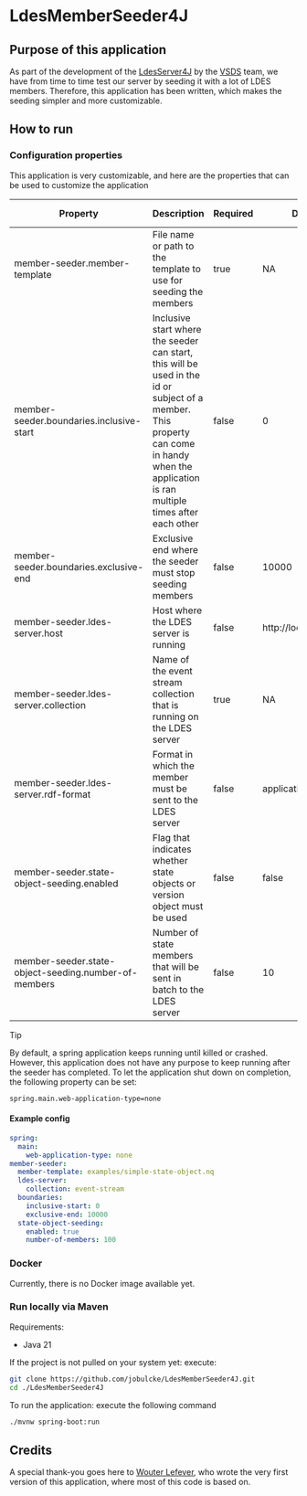 # LdesMemberSeeder4J

## Purpose of this application

As part of the development of the [LdesServer4J](https://github.com/Informatievlaanderen/VSDS-LDESServer4J) by
the [VSDS](https://www.vlaanderen.be/digitaal-vlaanderen/onze-oplossingen/vlaamse-smart-data-space) team, we have from
time to time test our server by seeding it with a lot of LDES members. Therefore, this application has been written,
which makes the seeding simpler and more customizable.

## How to run

### Configuration properties

This application is very customizable, and here are the properties that can be used to customize the application

| Property                                             | Description                                                                                                                                                                                 | Required | Default               | Example               | Supported values                    |
|------------------------------------------------------|---------------------------------------------------------------------------------------------------------------------------------------------------------------------------------------------|----------|-----------------------|-----------------------|-------------------------------------|
| member-seeder.member-template                        | File name or path to the template to use for seeding the members                                                                                                                            | true     | NA                    | example-member.ttl    | Relative and absolute file paths    |
| member-seeder.boundaries.inclusive-start             | Inclusive start where the seeder can start, this will be used in the id or subject of a member. This property can come in handy when the application is ran multiple times after each other | false    | 0                     | 100                   | Integer value                       |
| member-seeder.boundaries.exclusive-end               | Exclusive end where the seeder must stop seeding members                                                                                                                                    | false    | 10000                 | 2000                  | Integer value                       |
| member-seeder.ldes-server.host                       | Host where the LDES server is running                                                                                                                                                       | false    | http://localhost:8080 | http://localhost:8080 | HTTP and HTTPS URLs                 |
| member-seeder.ldes-server.collection                 | Name of the event stream collection that is running on the LDES server                                                                                                                      | true     | NA                    | event-stream          | String                              |
| member-seeder.ldes-server.rdf-format                 | Format in which the member must be sent to the LDES server                                                                                                                                  | false    | application/n-quads   | text/turtle           | Any type supported by [Apache Jena] |
| member-seeder.state-object-seeding.enabled           | Flag that indicates whether state objects or version object must be used                                                                                                                    | false    | false                 | true                  | Boolean value                       |
| member-seeder.state-object-seeding.number-of-members | Number of state members that will be sent in batch to the LDES server                                                                                                                       | false    | 10                    | 25                    | Integer value                       |

> [!TIP]
> By default, a spring application keeps running until killed or crashed. However, this application does not have any
> purpose to keep running after the seeder has completed. To let the application shut down on completion, the following
> property can be set:
> ```properties
> spring.main.web-application-type=none
> ```

#### Example config
```yaml
spring:
  main:
    web-application-type: none
member-seeder:
  member-template: examples/simple-state-object.nq
  ldes-server:
    collection: event-stream
  boundaries:
    inclusive-start: 0
    exclusive-end: 10000
  state-object-seeding:
    enabled: true
    number-of-members: 100
```

### Docker

Currently, there is no Docker image available yet.

### Run locally via Maven

Requirements:

- Java 21

If the project is not pulled on your system yet: execute:

```bash
git clone https://github.com/jobulcke/LdesMemberSeeder4J.git
cd ./LdesMemberSeeder4J
```

To run the application: execute the following command

```bash
./mvnw spring-boot:run
```

## Credits

A special thank-you goes here to [Wouter Lefever](https://github.com/Lefeverw), who wrote the very first version of this
application, where most of this code is based on.

[Apache Jena]: https://jena.apache.org/documentation/io/rdf-input.html#determining-the-rdf-syntax
